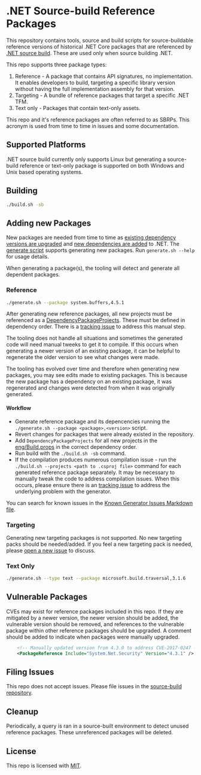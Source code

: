 # .NET Source-build Reference Packages

This repository contains tools, source and build scripts for source-buildable reference
versions of historical .NET Core packages that are referenced by
[.NET source build](https://github.com/dotnet/source-build). These are used only
when source building .NET.

This repo supports three package types:

1. Reference - A package that contains API signatures, no implementation. It enables developers to build,
targeting a specific library version without having the full implementation assembly for that version.
1. Targeting - A bundle of reference packages that target a specific .NET TFM.
1. Text only - Packages that contain text-only assets.

This repo and it's reference packages are often referred to as SBRPs. This acronym is used from time
to time in issues and some documentation.

## Supported Platforms

.NET source build currently only supports Linux but generating a source-build reference or text-only package is supported on both Windows and Unix based operating systems.

## Building

``` bash
./build.sh -sb
```

## Adding new Packages

New packages are needed from time to time as
[existing dependency versions are upgraded](https://github.com/dotnet/source-build/blob/main/Documentation/sourcebuild-in-repos/update-dependencies.md)
and [new dependencies are added](https://github.com/dotnet/source-build/blob/main/Documentation/sourcebuild-in-repos/new-dependencies.md)
to .NET. The [generate script](https://github.com/dotnet/source-build-reference-packages/blob/main/generate.sh) supports
generating new packages. Run `generate.sh --help` for usage details.

When generating a package(s), the tooling will detect and generate all dependent packages.

### Reference

``` bash
./generate.sh --package system.buffers,4.5.1
```

After generating new reference packages, all new projects must be referenced as a
[DependencyPackageProjects](https://github.com/dotnet/source-build-reference-packages/blob/main/eng/Build.props#L9).
These must be defined in dependency order. There is a [tracking issue](https://github.com/dotnet/source-build/issues/1690)
to address this manual step.

The tooling does not handle all situations and sometimes the generated code will need manual tweeks to get it to compile.
If this occurs when generating a newer version of an existing package, it can be helpful to regenerate the older version
to see what changes were made.

The tooling has evolved over time and therefore when generating new packages, you may see edits made to existing packages.
This is because the new package has a dependency on an existing package, it was regenerated and changes were detected from
when it was originally generated.

#### Workflow

* Generate reference package and its depencencies running the `./generate.sh --package <package>,<version>` script.
* Revert changes for packages that were already existed in the repository.
* Add `DependencyPackageProjects` for all new projects in the [eng/Build.props](https://github.com/dotnet/source-build-reference-packages/blob/main/eng/Build.props#L9)
in the correct dependency order.
* Run build with the `./build.sh -sb` command.
* If the compilation produces numerous compilation issue - run the `./build.sh --projects <path to .csproj file>` command for each
generated reference package separately. It may be necessary to manually tweak the code to address compilation issues. When this occurs,
please ensure there is an [tracking issue](#filing-issues) to address the underlying problem with the generator.

You can search for known issues in the [Known Generator Issues Markdown file](docs/known_generator_issues.md).

### Targeting

Generating new targeting packages is not supported. No new targeting packs should be needed/added. If you feel a new
targeting pack is needed, please [open a new issue](#filing-issues) to discuss.

### Text Only

``` bash
./generate.sh --type text --package microsoft.build.traversal,3.1.6
```

## Vulnerable Packages

CVEs may exist for reference packages included in this repo. If they are mitigated by a newer version, the newer version should be added, the vulnerable version should be removed, and references to the vulnerable package within other reference
packages should be upgraded. A comment should be added to indicate when packages were manually upgraded.

``` xml
    <!-- Manually updated version from 4.3.0 to address CVE-2017-0247 -->
    <PackageReference Include="System.Net.Security" Version="4.3.1" />
```

## Filing Issues

This repo does not accept issues. Please file issues in the
[source-build repository](https://github.com/dotnet/source-build/issues/new/choose).

## Cleanup

Periodically, a query is ran in a source-built environment to detect unused reference packages. These unreferenced packages
will be deleted.

## License

This repo is licensed with [MIT](LICENSE.txt).
